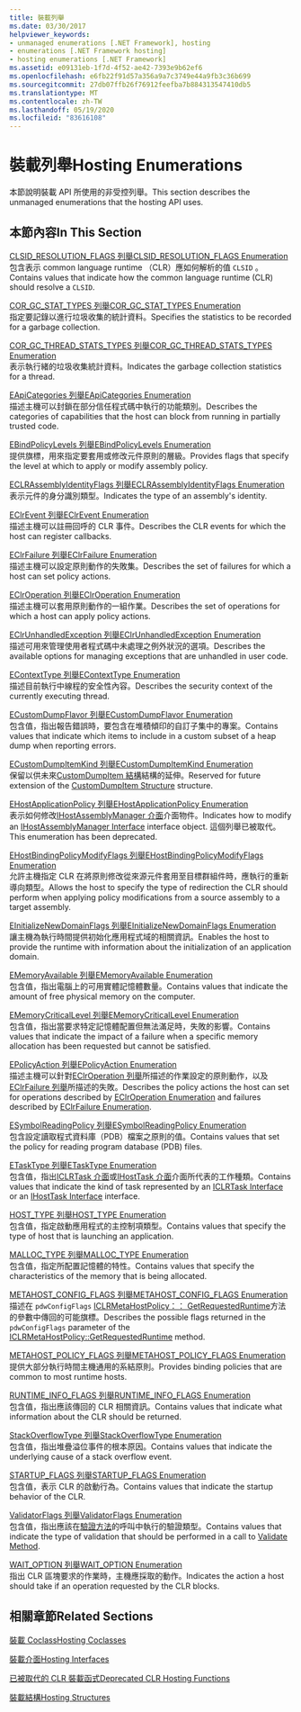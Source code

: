 ```yaml
---
title: 裝載列舉
ms.date: 03/30/2017
helpviewer_keywords:
- unmanaged enumerations [.NET Framework], hosting
- enumerations [.NET Framework hosting]
- hosting enumerations [.NET Framework]
ms.assetid: e09131eb-1f7d-4f52-ae42-7393e9b62ef6
ms.openlocfilehash: e6fb22f91d57a356a9a7c3749e44a9fb3c36b699
ms.sourcegitcommit: 27db07ffb26f76912feefba7b884313547410db5
ms.translationtype: MT
ms.contentlocale: zh-TW
ms.lasthandoff: 05/19/2020
ms.locfileid: "83616108"
---
```

# <a name="hosting-enumerations"></a><span data-ttu-id="97600-102">裝載列舉</span><span class="sxs-lookup"><span data-stu-id="97600-102">Hosting Enumerations</span></span>
<span data-ttu-id="97600-103">本節說明裝載 API 所使用的非受控列舉。</span><span class="sxs-lookup"><span data-stu-id="97600-103">This section describes the unmanaged enumerations that the hosting API uses.</span></span>  
  
## <a name="in-this-section"></a><span data-ttu-id="97600-104">本節內容</span><span class="sxs-lookup"><span data-stu-id="97600-104">In This Section</span></span>  
 [<span data-ttu-id="97600-105">CLSID_RESOLUTION_FLAGS 列舉</span><span class="sxs-lookup"><span data-stu-id="97600-105">CLSID_RESOLUTION_FLAGS Enumeration</span></span>](clsid-resolution-flags-enumeration.md)  
 <span data-ttu-id="97600-106">包含表示 common language runtime （CLR）應如何解析的值 `CLSID` 。</span><span class="sxs-lookup"><span data-stu-id="97600-106">Contains values that indicate how the common language runtime (CLR) should resolve a `CLSID`.</span></span>  
  
 [<span data-ttu-id="97600-107">COR_GC_STAT_TYPES 列舉</span><span class="sxs-lookup"><span data-stu-id="97600-107">COR_GC_STAT_TYPES Enumeration</span></span>](cor-gc-stat-types-enumeration.md)  
 <span data-ttu-id="97600-108">指定要記錄以進行垃圾收集的統計資料。</span><span class="sxs-lookup"><span data-stu-id="97600-108">Specifies the statistics to be recorded for a garbage collection.</span></span>  
  
 [<span data-ttu-id="97600-109">COR_GC_THREAD_STATS_TYPES 列舉</span><span class="sxs-lookup"><span data-stu-id="97600-109">COR_GC_THREAD_STATS_TYPES Enumeration</span></span>](cor-gc-thread-stats-types-enumeration.md)  
 <span data-ttu-id="97600-110">表示執行緒的垃圾收集統計資料。</span><span class="sxs-lookup"><span data-stu-id="97600-110">Indicates the garbage collection statistics for a thread.</span></span>  
  
 [<span data-ttu-id="97600-111">EApiCategories 列舉</span><span class="sxs-lookup"><span data-stu-id="97600-111">EApiCategories Enumeration</span></span>](eapicategories-enumeration.md)  
 <span data-ttu-id="97600-112">描述主機可以封鎖在部分信任程式碼中執行的功能類別。</span><span class="sxs-lookup"><span data-stu-id="97600-112">Describes the categories of capabilities that the host can block from running in partially trusted code.</span></span>  
  
 [<span data-ttu-id="97600-113">EBindPolicyLevels 列舉</span><span class="sxs-lookup"><span data-stu-id="97600-113">EBindPolicyLevels Enumeration</span></span>](ebindpolicylevels-enumeration.md)  
 <span data-ttu-id="97600-114">提供旗標，用來指定要套用或修改元件原則的層級。</span><span class="sxs-lookup"><span data-stu-id="97600-114">Provides flags that specify the level at which to apply or modify assembly policy.</span></span>  
  
 [<span data-ttu-id="97600-115">ECLRAssemblyIdentityFlags 列舉</span><span class="sxs-lookup"><span data-stu-id="97600-115">ECLRAssemblyIdentityFlags Enumeration</span></span>](eclrassemblyidentityflags-enumeration.md)  
 <span data-ttu-id="97600-116">表示元件的身分識別類型。</span><span class="sxs-lookup"><span data-stu-id="97600-116">Indicates the type of an assembly's identity.</span></span>  
  
 [<span data-ttu-id="97600-117">EClrEvent 列舉</span><span class="sxs-lookup"><span data-stu-id="97600-117">EClrEvent Enumeration</span></span>](eclrevent-enumeration.md)  
 <span data-ttu-id="97600-118">描述主機可以註冊回呼的 CLR 事件。</span><span class="sxs-lookup"><span data-stu-id="97600-118">Describes the CLR events for which the host can register callbacks.</span></span>  
  
 [<span data-ttu-id="97600-119">EClrFailure 列舉</span><span class="sxs-lookup"><span data-stu-id="97600-119">EClrFailure Enumeration</span></span>](eclrfailure-enumeration.md)  
 <span data-ttu-id="97600-120">描述主機可以設定原則動作的失敗集。</span><span class="sxs-lookup"><span data-stu-id="97600-120">Describes the set of failures for which a host can set policy actions.</span></span>  
  
 [<span data-ttu-id="97600-121">EClrOperation 列舉</span><span class="sxs-lookup"><span data-stu-id="97600-121">EClrOperation Enumeration</span></span>](eclroperation-enumeration.md)  
 <span data-ttu-id="97600-122">描述主機可以套用原則動作的一組作業。</span><span class="sxs-lookup"><span data-stu-id="97600-122">Describes the set of operations for which a host can apply policy actions.</span></span>  
  
 [<span data-ttu-id="97600-123">EClrUnhandledException 列舉</span><span class="sxs-lookup"><span data-stu-id="97600-123">EClrUnhandledException Enumeration</span></span>](eclrunhandledexception-enumeration.md)  
 <span data-ttu-id="97600-124">描述可用來管理使用者程式碼中未處理之例外狀況的選項。</span><span class="sxs-lookup"><span data-stu-id="97600-124">Describes the available options for managing exceptions that are unhandled in user code.</span></span>  
  
 [<span data-ttu-id="97600-125">EContextType 列舉</span><span class="sxs-lookup"><span data-stu-id="97600-125">EContextType Enumeration</span></span>](econtexttype-enumeration.md)  
 <span data-ttu-id="97600-126">描述目前執行中線程的安全性內容。</span><span class="sxs-lookup"><span data-stu-id="97600-126">Describes the security context of the currently executing thread.</span></span>  
  
 [<span data-ttu-id="97600-127">ECustomDumpFlavor 列舉</span><span class="sxs-lookup"><span data-stu-id="97600-127">ECustomDumpFlavor Enumeration</span></span>](ecustomdumpflavor-enumeration.md)  
 <span data-ttu-id="97600-128">包含值，指出報告錯誤時，要包含在堆積傾印的自訂子集中的專案。</span><span class="sxs-lookup"><span data-stu-id="97600-128">Contains values that indicate which items to include in a custom subset of a heap dump when reporting errors.</span></span>  
  
 [<span data-ttu-id="97600-129">ECustomDumpItemKind 列舉</span><span class="sxs-lookup"><span data-stu-id="97600-129">ECustomDumpItemKind Enumeration</span></span>](ecustomdumpitemkind-enumeration.md)  
 <span data-ttu-id="97600-130">保留以供未來[CustomDumpItem 結構](customdumpitem-structure.md)結構的延伸。</span><span class="sxs-lookup"><span data-stu-id="97600-130">Reserved for future extension of the [CustomDumpItem Structure](customdumpitem-structure.md) structure.</span></span>  
  
 [<span data-ttu-id="97600-131">EHostApplicationPolicy 列舉</span><span class="sxs-lookup"><span data-stu-id="97600-131">EHostApplicationPolicy Enumeration</span></span>](ehostapplicationpolicy-enumeration.md)  
 <span data-ttu-id="97600-132">表示如何修改[IHostAssemblyManager 介面](ihostassemblymanager-interface.md)介面物件。</span><span class="sxs-lookup"><span data-stu-id="97600-132">Indicates how to modify an [IHostAssemblyManager Interface](ihostassemblymanager-interface.md) interface object.</span></span> <span data-ttu-id="97600-133">這個列舉已被取代。</span><span class="sxs-lookup"><span data-stu-id="97600-133">This enumeration has been deprecated.</span></span>  
  
 [<span data-ttu-id="97600-134">EHostBindingPolicyModifyFlags 列舉</span><span class="sxs-lookup"><span data-stu-id="97600-134">EHostBindingPolicyModifyFlags Enumeration</span></span>](ehostbindingpolicymodifyflags-enumeration.md)  
 <span data-ttu-id="97600-135">允許主機指定 CLR 在將原則修改從來源元件套用至目標群組件時，應執行的重新導向類型。</span><span class="sxs-lookup"><span data-stu-id="97600-135">Allows the host to specify the type of redirection the CLR should perform when applying policy modifications from a source assembly to a target assembly.</span></span>  
  
 [<span data-ttu-id="97600-136">EInitializeNewDomainFlags 列舉</span><span class="sxs-lookup"><span data-stu-id="97600-136">EInitializeNewDomainFlags Enumeration</span></span>](einitializenewdomainflags-enumeration.md)  
 <span data-ttu-id="97600-137">讓主機為執行時間提供初始化應用程式域的相關資訊。</span><span class="sxs-lookup"><span data-stu-id="97600-137">Enables the host to provide the runtime with information about the initialization of an application domain.</span></span>  
  
 [<span data-ttu-id="97600-138">EMemoryAvailable 列舉</span><span class="sxs-lookup"><span data-stu-id="97600-138">EMemoryAvailable Enumeration</span></span>](ememoryavailable-enumeration.md)  
 <span data-ttu-id="97600-139">包含值，指出電腦上的可用實體記憶體數量。</span><span class="sxs-lookup"><span data-stu-id="97600-139">Contains values that indicate the amount of free physical memory on the computer.</span></span>  
  
 [<span data-ttu-id="97600-140">EMemoryCriticalLevel 列舉</span><span class="sxs-lookup"><span data-stu-id="97600-140">EMemoryCriticalLevel Enumeration</span></span>](ememorycriticallevel-enumeration.md)  
 <span data-ttu-id="97600-141">包含值，指出當要求特定記憶體配置但無法滿足時，失敗的影響。</span><span class="sxs-lookup"><span data-stu-id="97600-141">Contains values that indicate the impact of a failure when a specific memory allocation has been requested but cannot be satisfied.</span></span>  
  
 [<span data-ttu-id="97600-142">EPolicyAction 列舉</span><span class="sxs-lookup"><span data-stu-id="97600-142">EPolicyAction Enumeration</span></span>](epolicyaction-enumeration.md)  
 <span data-ttu-id="97600-143">描述主機可以針對[EClrOperation 列舉](../../../../docs/framework/unmanaged-api/hosting/eclroperation-enumeration.md)所描述的作業設定的原則動作，以及[EClrFailure 列舉](eclrfailure-enumeration.md)所描述的失敗。</span><span class="sxs-lookup"><span data-stu-id="97600-143">Describes the policy actions the host can set for operations described by [EClrOperation Enumeration](../../../../docs/framework/unmanaged-api/hosting/eclroperation-enumeration.md) and failures described by [EClrFailure Enumeration](eclrfailure-enumeration.md).</span></span>  
  
 [<span data-ttu-id="97600-144">ESymbolReadingPolicy 列舉</span><span class="sxs-lookup"><span data-stu-id="97600-144">ESymbolReadingPolicy Enumeration</span></span>](esymbolreadingpolicy-enumeration.md)  
 <span data-ttu-id="97600-145">包含設定讀取程式資料庫（PDB）檔案之原則的值。</span><span class="sxs-lookup"><span data-stu-id="97600-145">Contains values that set the policy for reading program database (PDB) files.</span></span>  
  
 [<span data-ttu-id="97600-146">ETaskType 列舉</span><span class="sxs-lookup"><span data-stu-id="97600-146">ETaskType Enumeration</span></span>](etasktype-enumeration.md)  
 <span data-ttu-id="97600-147">包含值，指出[ICLRTask 介面](../../../../docs/framework/unmanaged-api/hosting/iclrtask-interface.md)或[IHostTask 介面](ihosttask-interface.md)介面所代表的工作種類。</span><span class="sxs-lookup"><span data-stu-id="97600-147">Contains values that indicate the kind of task represented by an [ICLRTask Interface](../../../../docs/framework/unmanaged-api/hosting/iclrtask-interface.md) or an [IHostTask Interface](ihosttask-interface.md) interface.</span></span>  
  
 [<span data-ttu-id="97600-148">HOST_TYPE 列舉</span><span class="sxs-lookup"><span data-stu-id="97600-148">HOST_TYPE Enumeration</span></span>](host-type-enumeration.md)  
 <span data-ttu-id="97600-149">包含值，指定啟動應用程式的主控制項類型。</span><span class="sxs-lookup"><span data-stu-id="97600-149">Contains values that specify the type of host that is launching an application.</span></span>  
  
 [<span data-ttu-id="97600-150">MALLOC_TYPE 列舉</span><span class="sxs-lookup"><span data-stu-id="97600-150">MALLOC_TYPE Enumeration</span></span>](malloc-type-enumeration.md)  
 <span data-ttu-id="97600-151">包含值，指定所配置記憶體的特性。</span><span class="sxs-lookup"><span data-stu-id="97600-151">Contains values that specify the characteristics of the memory that is being allocated.</span></span>  
  
 [<span data-ttu-id="97600-152">METAHOST_CONFIG_FLAGS 列舉</span><span class="sxs-lookup"><span data-stu-id="97600-152">METAHOST_CONFIG_FLAGS Enumeration</span></span>](metahost-config-flags-enumeration.md)  
 <span data-ttu-id="97600-153">描述在 `pdwConfigFlags` [ICLRMetaHostPolicy：： GetRequestedRuntime](iclrmetahostpolicy-getrequestedruntime-method.md)方法的參數中傳回的可能旗標。</span><span class="sxs-lookup"><span data-stu-id="97600-153">Describes the possible flags returned in the `pdwConfigFlags` parameter of the [ICLRMetaHostPolicy::GetRequestedRuntime](iclrmetahostpolicy-getrequestedruntime-method.md) method.</span></span>  
  
 [<span data-ttu-id="97600-154">METAHOST_POLICY_FLAGS 列舉</span><span class="sxs-lookup"><span data-stu-id="97600-154">METAHOST_POLICY_FLAGS Enumeration</span></span>](metahost-policy-flags-enumeration.md)  
 <span data-ttu-id="97600-155">提供大部分執行時間主機通用的系結原則。</span><span class="sxs-lookup"><span data-stu-id="97600-155">Provides binding policies that are common to most runtime hosts.</span></span>  
  
 [<span data-ttu-id="97600-156">RUNTIME_INFO_FLAGS 列舉</span><span class="sxs-lookup"><span data-stu-id="97600-156">RUNTIME_INFO_FLAGS Enumeration</span></span>](runtime-info-flags-enumeration.md)  
 <span data-ttu-id="97600-157">包含值，指出應該傳回的 CLR 相關資訊。</span><span class="sxs-lookup"><span data-stu-id="97600-157">Contains values that indicate what information about the CLR should be returned.</span></span>  
  
 [<span data-ttu-id="97600-158">StackOverflowType 列舉</span><span class="sxs-lookup"><span data-stu-id="97600-158">StackOverflowType Enumeration</span></span>](stackoverflowtype-enumeration.md)  
 <span data-ttu-id="97600-159">包含值，指出堆疊溢位事件的根本原因。</span><span class="sxs-lookup"><span data-stu-id="97600-159">Contains values that indicate the underlying cause of a stack overflow event.</span></span>  
  
 [<span data-ttu-id="97600-160">STARTUP_FLAGS 列舉</span><span class="sxs-lookup"><span data-stu-id="97600-160">STARTUP_FLAGS Enumeration</span></span>](startup-flags-enumeration.md)  
 <span data-ttu-id="97600-161">包含值，表示 CLR 的啟動行為。</span><span class="sxs-lookup"><span data-stu-id="97600-161">Contains values that indicate the startup behavior of the CLR.</span></span>  
  
 [<span data-ttu-id="97600-162">ValidatorFlags 列舉</span><span class="sxs-lookup"><span data-stu-id="97600-162">ValidatorFlags Enumeration</span></span>](validatorflags-enumeration.md)  
 <span data-ttu-id="97600-163">包含值，指出應該在[驗證方法](iclrvalidator-validate-method.md)的呼叫中執行的驗證類型。</span><span class="sxs-lookup"><span data-stu-id="97600-163">Contains values that indicate the type of validation that should be performed in a call to [Validate Method](iclrvalidator-validate-method.md).</span></span>  
  
 [<span data-ttu-id="97600-164">WAIT_OPTION 列舉</span><span class="sxs-lookup"><span data-stu-id="97600-164">WAIT_OPTION Enumeration</span></span>](wait-option-enumeration.md)  
 <span data-ttu-id="97600-165">指出 CLR 區塊要求的作業時，主機應採取的動作。</span><span class="sxs-lookup"><span data-stu-id="97600-165">Indicates the action a host should take if an operation requested by the CLR blocks.</span></span>  
  
## <a name="related-sections"></a><span data-ttu-id="97600-166">相關章節</span><span class="sxs-lookup"><span data-stu-id="97600-166">Related Sections</span></span>  
 [<span data-ttu-id="97600-167">裝載 Coclass</span><span class="sxs-lookup"><span data-stu-id="97600-167">Hosting Coclasses</span></span>](hosting-coclasses.md)  
  
 [<span data-ttu-id="97600-168">裝載介面</span><span class="sxs-lookup"><span data-stu-id="97600-168">Hosting Interfaces</span></span>](hosting-interfaces.md)  
  
 [<span data-ttu-id="97600-169">已被取代的 CLR 裝載函式</span><span class="sxs-lookup"><span data-stu-id="97600-169">Deprecated CLR Hosting Functions</span></span>](deprecated-clr-hosting-functions.md)  
  
 [<span data-ttu-id="97600-170">裝載結構</span><span class="sxs-lookup"><span data-stu-id="97600-170">Hosting Structures</span></span>](hosting-structures.md)
